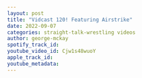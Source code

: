 ```yaml
---
layout: post
title: "Vidcast 120! Featuring Airstrike"
date: 2022-09-07
categories: straight-talk-wrestling videos
author: george-mckay
spotify_track_id: 
youtube_video_id: Cjw1s48wuoY
apple_track_id: 
youtube_metadata: 
---
```

